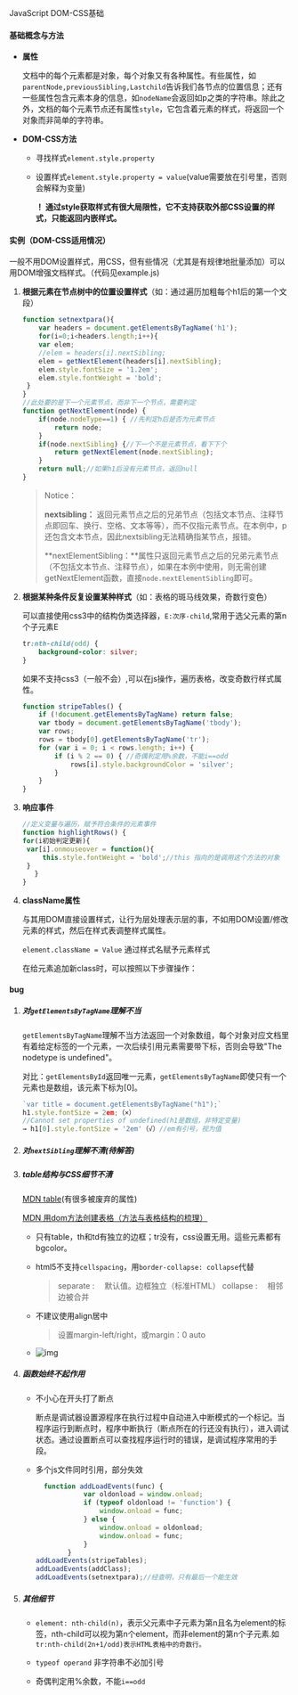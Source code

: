 JavaScript DOM-CSS基础

#### 基础概念与方法

* **属性**

  文档中的每个元素都是对象，每个对象又有各种属性。有些属性，如`parentNode,previousSibling,Lastchild`告诉我们各节点的位置信息；还有一些属性包含元素本身的信息，如`nodeName`会返回如p之类的字符串。除此之外，文档的每个元素节点还有属性`style`，它包含着元素的样式，将返回一个对象而非简单的字符串。

* **DOM-CSS方法**

  * 寻找样式`element.style.property`

  * 设置样式`element.style.property = value`(value需要放在引号里，否则会解释为变量)

    **！ 通过style获取样式有很大局限性，它不支持获取外部CSS设置的样式，只能返回内嵌样式。**


#### 实例（DOM-CSS适用情况）

一般不用DOM设置样式，用CSS，但有些情况（尤其是有规律地批量添加）可以用DOM增强文档样式。（代码见example.js)

1. **根据元素在节点树中的位置设置样式**（如：通过遍历加粗每个h1后的第一个文段）

   ``````js
   function setnextpara(){
       var headers = document.getElementsByTagName('h1');
       for(i=0;i<headers.length;i++){
       var elem;
       //elem = headers[i].nextSibling;
       elem = getNextElement(headers[i].nextSibling);
       elem.style.fontSize = '1.2em';
       elem.style.fontWeight = 'bold';
   	}
   }
   //此处要的是下一个元素节点，而非下一个节点，需要判定
   function getNextElement(node) {
       if(node.nodeType==1) { //先判定h后是否为元素节点
           return node;
       }
       if(node.nextSibling) {//下一个不是元素节点，看下下个
           return getNextElement(node.nextSibling);
       }
       return null;//如果h1后没有元素节点，返回null
   }
   ``````

   > Notice：
   >
   >  **nextsibling：** 返回元素节点之后的兄弟节点（包括文本节点、注释节点即回车、换行、空格、文本等等），而不仅指元素节点。在本例中，p还包含文本节点，因此nextsibling无法精确指某节点，报错。
   >
   > **nextElementSibling：**属性只返回元素节点之后的兄弟元素节点（不包括文本节点、注释节点），如果在本例中使用，则无需创建getNextElement函数，直接`node.nextElementSibling`即可。

   

2. **根据某种条件反复设置某种样式**（如：表格的斑马线效果，奇数行变色）

   可以直接使用css3中的结构伪类选择器，`E:次序-child`,常用于选父元素的第n个子元素E

   ``````css
   tr:nth-child(odd) {
       background-color: silver;
   }
   ``````

   如果不支持css3（一般不会）,可以在js操作，遍历表格，改变奇数行样式属性。

   ``````js
   function stripeTables() {
       if (!document.getElementsByTagName) return false;
       var tbody = document.getElementsByTagName('tbody');
       var rows;
       rows = tbody[0].getElementsByTagName('tr');
       for (var i = 0; i < rows.length; i++) {
           if (i % 2 == 0) { //奇偶判定用%余数，不能i==odd
               rows[i].style.backgroundColor = 'silver';
           }
       }
   }
   ``````

3. **响应事件**

   ``````js
   //定义变量与遍历，赋予符合条件的元素事件
   function highlightRows() {
   for(i初始判定更新){
   	var[i].onmouseover = function(){
   		this.style.fontWeight = 'bold';//this 指向的是调用这个方法的对象
   	}
      }
   }
   ``````

4. **className属性**

   与其用DOM直接设置样式，让行为层处理表示层的事，不如用DOM设置/修改元素的样式，然后在样式表调整样式属性。

   `element.className = Value` 通过样式名赋予元素样式

   在给元素追加新class时，可以按照以下步骤操作：

   

#### bug

1. ##### 对`getElementsByTagName`理解不当

   `getElementsByTagName`理解不当方法返回一个对象数组，每个对象对应文档里有着给定标签的一个元素，一次后续引用元素需要带下标，否则会导致"The nodetype is undefined"。

   对比：`getElementsById`返回唯一元素，`getElementsByTagName`即使只有一个元素也是数组，该元素下标为[0]。

   ``````js
   `var title = document.getElementsByTagName("h1");`
   h1.style.fontSize = 2em;（×）
   //Cannot set properties of undefined(h1是数组，非特定变量) 
   → h1[0].style.fontSize = '2em'（√）//em有引号，视为值

2. ##### 对`nextSibling`理解不清(待解答) 

3. ##### table结构与CSS细节不清

   [MDN table](https://developer.mozilla.org/zh-CN/docs/Web/HTML/Element/table)(有很多被废弃的属性)

   [MDN 用dom方法创建表格（方法与表格结构的梳理）](https://developer.mozilla.org/zh-CN/docs/Web/API/Document_Object_Model/Traversing_an_HTML_table_with_JavaScript_and_DOM_Interfaces)

   

   * 只有table，th和td有独立的边框；tr没有，css设置无用。這些元素都有bgcolor。

   * html5不支持`cellspacing`，用`border-collapse: collapse`代替

     > separate :　 默认值。边框独立（标准HTML）
     > collapse :　 相邻边被合并

   * 不建议使用align居中

     > 设置margin-left/right，或margin：0 auto

   * ![img](/img/post-domcss.jpg)

4. ##### 函数始终不起作用

   * 不小心在开头打了断点

     断点是调试器设置源程序在执行过程中自动进入中断模式的一个标记。当程序运行到断点时，程序中断执行（断点所在的行还没有执行），进入调试状态。通过设置断点可以查找程序运行时的错误，是调试程序常用的手段。

   * 多个js文件同时引用，部分失效

     ``````js
       function addLoadEvents(func) {
                 var oldonload = window.onload;
                 if (typeof oldonload != 'function') {
                     window.onload = func;
                 } else {
                     window.onload = oldonload;
                     window.onload = func;
                 }
             }
     addLoadEvents(stripeTables);
     addLoadEvents(addClass);
     addLoadEvents(setnextpara);//经查明，只有最后一个能生效
     ``````

     

   

5. ##### **其他细节**

   * `element: nth-child(n)`，表示父元素中子元素为第n且名为element的标签，nth-child可以视为第n个element，而非element的第n个子元素.如`tr:nth-child(2n+1/odd)表示HTML表格中的奇数行。`

   * `typeof operand` 非字符串不必加引号

   * 奇偶判定用%余数，不能`i==odd`

     
